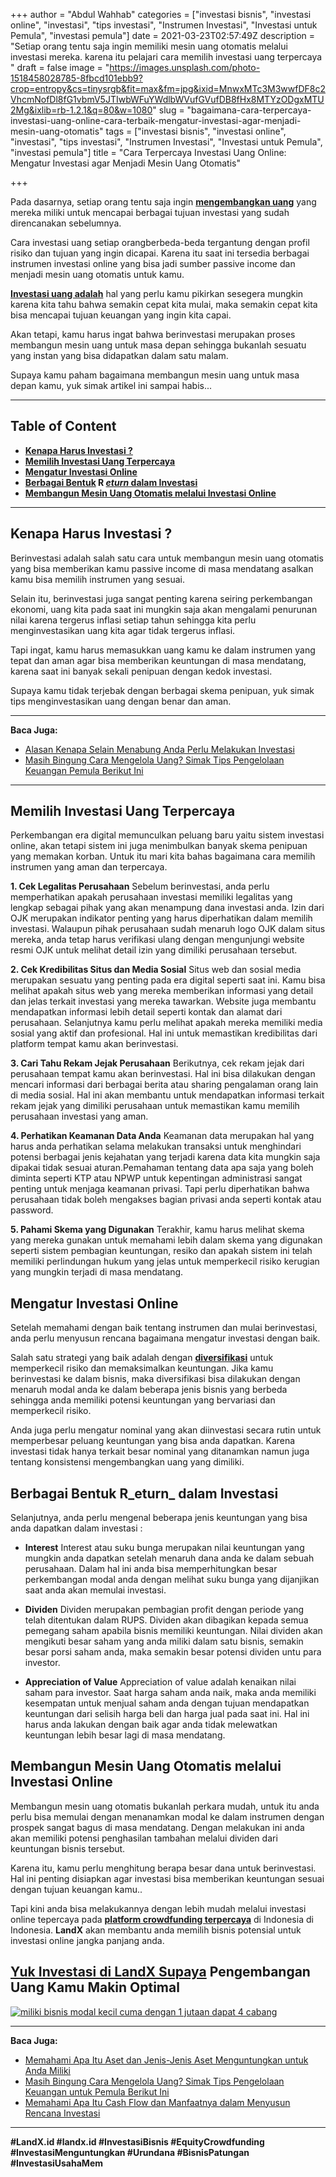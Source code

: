 +++
author = "Abdul Wahhab"
categories = ["investasi bisnis", "investasi online", "investasi", "tips investasi", "Instrumen Investasi", "Investasi untuk Pemula", "investasi pemula"]
date = 2021-03-23T02:57:49Z
description = "Setiap orang tentu saja ingin memiliki mesin uang otomatis melalui investasi mereka. karena itu pelajari cara memilih investasi uang terpercaya "
draft = false
image = "https://images.unsplash.com/photo-1518458028785-8fbcd101ebb9?crop=entropy&cs=tinysrgb&fit=max&fm=jpg&ixid=MnwxMTc3M3wwfDF8c2VhcmNofDl8fG1vbmV5JTIwbWFuYWdlbWVufGVufDB8fHx8MTYzODgxMTU2Mg&ixlib=rb-1.2.1&q=80&w=1080"
slug = "bagaimana-cara-terpercaya-investasi-uang-online-cara-terbaik-mengatur-investasi-agar-menjadi-mesin-uang-otomatis"
tags = ["investasi bisnis", "investasi online", "investasi", "tips investasi", "Instrumen Investasi", "Investasi untuk Pemula", "investasi pemula"]
title = "Cara Terpercaya Investasi Uang Online: Mengatur Investasi agar Menjadi Mesin Uang Otomatis"

+++


Pada dasarnya, setiap orang tentu saja ingin [**mengembangkan uang**](https://landx.id/blog/cara-mengembangkan-uang-dengan-cepat-mulai-mengatur-uang-dengan-baik-di-tahun-2021/) yang mereka miliki untuk mencapai berbagai tujuan investasi yang sudah direncanakan sebelumnya.

Cara investasi uang setiap orangberbeda-beda tergantung dengan profil risiko dan tujuan yang ingin dicapai. Karena itu saat ini tersedia berbagai instrumen investasi online yang bisa jadi sumber passive income dan menjadi mesin uang otomatis untuk kamu.

**[Investasi uang adalah](https://landx.id/)** hal yang perlu kamu pikirkan sesegera mungkin karena kita tahu bahwa semakin cepat kita mulai, maka semakin cepat kita bisa mencapai tujuan keuangan yang ingin kita capai.

Akan tetapi, kamu harus ingat bahwa berinvestasi merupakan proses membangun mesin uang untuk masa depan sehingga bukanlah sesuatu yang instan yang bisa didapatkan dalam satu malam.

Supaya kamu paham bagaimana membangun mesin uang untuk masa depan kamu, yuk simak artikel ini sampai habis...

---

## Table of Content

* **[Kenapa Harus Investasi ?](https://landx.id/blog/bagaimana-cara-terpercaya-investasi-uang-online-cara-terbaik-mengatur-investasi-agar-menjadi-mesin-uang-otomatis/#kenapa-harus-investasi)**
* **[Memilih Investasi Uang Terpercaya](https://landx.id/blog/bagaimana-cara-terpercaya-investasi-uang-online-cara-terbaik-mengatur-investasi-agar-menjadi-mesin-uang-otomatis/#memilih-investasi-uang-terpercaya)**
* **[Mengatur Investasi Online](https://landx.id/blog/bagaimana-cara-terpercaya-investasi-uang-online-cara-terbaik-mengatur-investasi-agar-menjadi-mesin-uang-otomatis/#mengatur-investasi-online)**
* **[Berbagai Bentuk](#berbagai-bentuk-return-dalam-investasi) R [_eturn_ dalam Investasi](https://landx.id/blog/bagaimana-cara-terpercaya-investasi-uang-online-cara-terbaik-mengatur-investasi-agar-menjadi-mesin-uang-otomatis/#berbagai-return-dalam-investasi)**
* **[Membangun Mesin Uang Otomatis melalui Investasi Online](https://landx.id/blog/bagaimana-cara-terpercaya-investasi-uang-online-cara-terbaik-mengatur-investasi-agar-menjadi-mesin-uang-otomatis/#membangun-mesin-uang-otomatis-melalui-investasi-online)**

---

## Kenapa Harus Investasi ?

Berinvestasi adalah salah satu cara untuk membangun mesin uang otomatis yang bisa memberikan kamu passive income di masa mendatang asalkan kamu bisa memilih instrumen yang sesuai.

Selain itu, berinvestasi juga sangat penting karena seiring perkembangan ekonomi, uang kita pada saat ini mungkin saja akan mengalami penurunan nilai karena tergerus inflasi setiap tahun sehingga kita perlu menginvestasikan uang kita agar tidak tergerus inflasi.

Tapi ingat, kamu harus memasukkan uang kamu ke dalam instrumen yang tepat dan aman agar bisa memberikan keuntungan di masa mendatang, karena saat ini banyak sekali penipuan dengan kedok investasi.

Supaya kamu tidak terjebak dengan berbagai skema penipuan, yuk simak tips menginvestasikan uang dengan benar dan aman.

---

**Baca Juga:**

* [Alasan Kenapa Selain Menabung Anda Perlu Melakukan Investasi](https://landx.id/blog/pentingnya-menabung-dan-investasi/)
* [Masih Bingung Cara Mengelola Uang? Simak Tips Pengelolaan Keuangan Pemula Berikut Ini](https://landx.id/blog/pengelolaan-keuangan-yang-baik/)

---

## Memilih Investasi Uang Terpercaya

Perkembangan era digital memunculkan peluang baru yaitu sistem investasi online, akan tetapi sistem ini juga menimbulkan banyak skema penipuan yang memakan korban. Untuk itu mari kita bahas bagaimana cara memilih instrumen yang aman dan terpercaya.

**1. Cek Legalitas Perusahaan** 
Sebelum berinvestasi, anda perlu memperhatikan apakah perusahaan investasi memiliki legalitas yang lengkap sebagai pihak yang akan menampung dana investasi anda. Izin dari OJK merupakan indikator penting yang harus diperhatikan dalam memilih investasi. Walaupun pihak perusahaan sudah menaruh logo OJK dalam situs mereka, anda tetap harus verifikasi ulang dengan mengunjungi website resmi OJK untuk melihat detail izin yang dimiliki perusahaan tersebut. 


**2. Cek Kredibilitas Situs dan Media Sosial**
Situs web dan sosial media merupakan sesuatu yang penting pada era digital seperti saat ini. Kamu bisa melihat apakah situs web yang mereka memberikan informasi yang detail dan jelas terkait investasi yang mereka tawarkan. Website juga membantu mendapatkan informasi lebih detail seperti kontak dan alamat dari perusahaan. Selanjutnya kamu perlu melihat apakah mereka memiliki media sosial yang aktif dan profesional. Hal ini untuk memastikan kredibilitas dari platform tempat kamu akan berinvestasi.

**3. Cari Tahu Rekam Jejak Perusahaan**
Berikutnya, cek rekam jejak dari perusahaan tempat kamu akan berinvestasi. Hal ini bisa dilakukan dengan mencari informasi dari berbagai berita atau sharing pengalaman orang lain di media sosial. Hal ini akan membantu untuk mendapatkan informasi terkait rekam jejak yang dimiliki perusahaan untuk memastikan kamu memilih perusahaan investasi yang aman.

**4. Perhatikan Keamanan Data Anda**
Keamanan data merupakan hal yang harus anda perhatikan selama melakukan transaksi untuk menghindari potensi berbagai jenis kejahatan yang terjadi karena data kita mungkin saja dipakai tidak sesuai aturan.Pemahaman tentang data apa saja yang boleh diminta seperti KTP atau NPWP untuk kepentingan administrasi sangat penting untuk menjaga keamanan privasi. Tapi perlu diperhatikan bahwa perusahaan tidak boleh mengakses bagian privasi anda seperti kontak atau password. 

**5. Pahami Skema yang Digunakan** 
Terakhir, kamu harus melihat skema yang mereka gunakan untuk memahami lebih dalam skema yang digunakan seperti sistem pembagian keuntungan, resiko dan apakah sistem ini telah memiliki perlindungan hukum yang jelas untuk memperkecil risiko kerugian yang mungkin terjadi di masa mendatang.

## Mengatur Investasi Online

Setelah memahami dengan baik tentang instrumen dan mulai berinvestasi, anda perlu menyusun rencana bagaimana mengatur investasi  dengan baik.

Salah satu strategi yang baik adalah dengan **[diversifikasi](https://landx.id/blog/diversifikasi-dalam-investasi/)** untuk memperkecil risiko dan memaksimalkan keuntungan. Jika kamu berinvestasi ke dalam bisnis, maka diversifikasi bisa dilakukan dengan menaruh modal anda ke dalam beberapa jenis bisnis yang berbeda sehingga anda memiliki potensi keuntungan yang bervariasi dan memperkecil risiko.

Anda juga perlu mengatur nominal yang akan diinvestasi secara rutin untuk memperbesar peluang keuntungan yang bisa anda dapatkan. Karena investasi tidak hanya terkait besar nominal yang ditanamkan namun juga tentang konsistensi mengembangkan uang yang dimiliki.

## Berbagai Bentuk R_eturn_ dalam Investasi

Selanjutnya, anda perlu mengenal beberapa jenis keuntungan yang bisa anda dapatkan dalam investasi :

* **Interest**
Interest atau suku bunga merupakan nilai keuntungan yang mungkin anda dapatkan setelah menaruh dana anda ke dalam sebuah perusahaan. Dalam hal ini anda bisa memperhitungkan besar perkembangan modal anda dengan melihat suku bunga yang dijanjikan saat anda akan memulai investasi. 

* **Dividen**
Dividen merupakan pembagian profit dengan periode yang telah ditentukan dalam RUPS. Dividen akan dibagikan kepada semua pemegang saham apabila bisnis memiliki keuntungan. Nilai dividen akan mengikuti besar saham yang anda miliki dalam satu bisnis, semakin besar porsi saham anda, maka semakin besar potensi dividen untu para investor.
* **Appreciation of Value**
Appreciation of value adalah kenaikan nilai saham para investor. Saat harga saham anda naik, maka anda memiliki kesempatan untuk menjual saham anda dengan tujuan mendapatkan keuntungan dari selisih harga beli dan harga jual pada saat ini. Hal ini harus anda lakukan dengan baik agar anda tidak melewatkan keuntungan lebih besar lagi di masa mendatang.

## Membangun Mesin Uang Otomatis melalui Investasi Online

Membangun mesin uang otomatis bukanlah perkara mudah, untuk itu anda perlu bisa memulai dengan menanamkan modal ke dalam instrumen dengan prospek sangat bagus di masa mendatang. Dengan melakukan ini anda akan memiliki potensi penghasilan tambahan melalui dividen dari keuntungan bisnis tersebut.

Karena itu, kamu perlu menghitung berapa besar dana untuk berinvestasi. Hal ini penting disiapkan agar investasi bisa memberikan keuntungan sesuai dengan tujuan keuangan kamu..

Tapi kini anda bisa melakukannya dengan lebih mudah melalui investasi online tepercaya pada [**platform crowdfunding terpercaya**](https://landx.id/) di Indonesia di Indonesia. **LandX** akan membantu anda memilih bisnis potensial untuk investasi online jangka panjang anda.

## [Yuk Investasi di LandX Supaya](https://landx.id/) Pengembangan Uang Kamu Makin Optimal

[![miliki bisnis modal kecil cuma dengan 1 jutaan dapat 4 cabang ](https://accountgram-production.sfo2.cdn.digitaloceanspaces.com/landx_ghost/2021/11/jadi-owner-bisnis-hanya-1-jutaan-dengan-cuan-yang-sangat-menjanjikan.png)](https://landx.id/project/)

---

**Baca Juga:**

* [Memahami Apa Itu Aset dan Jenis-Jenis Aset Menguntungkan untuk Anda Miliki](https://landx.id/blog/aset-adalah-memahami-jenis-jenis-dan-apa-itu-aset/)
* [Masih Bingung Cara Mengelola Uang? Simak Tips Pengelolaan Keuangan untuk Pemula Berikut Ini](https://landx.id/blog/pengelolaan-keuangan-yang-baik/)
* [Memahami Apa Itu Cash Flow dan Manfaatnya dalam Menyusun Rencana Investasi](https://landx.id/blog/cashflow-adalah/)

---

**#LandX.id    #landx.id    #InvestasiBisnis    #EquityCrowdfunding    #InvestasiMenguntungkan    #Urundana    #BisnisPatungan    #InvestasiUsahaMem**

